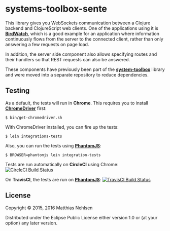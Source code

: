 # systems-toolbox-sente

This library gives you WebSockets communication between a Clojure backend and ClojureScript web clients. One of the applications using it is **[BirdWatch](https://github.com/matthiasn/Birdwatch)**, which is a good example for an application where information continuously flows from the server to the connected client, rather than only answering a few requests on page load.

In addition, the server side component also allows specifying routes and their handlers so that REST requests can also be answered.

These components have previously been part of the **[system-toolbox](https://github.com/matthiasn/systems-toolbox)** library and were moved into a separate repository to reduce dependencies.


## Testing

As a default, the tests will run in **Chrome**. This requires you to install **[ChromeDriver](https://sites.google.com/a/chromium.org/chromedriver/)** first:

    $ bin/get-chromedriver.sh

With ChromeDriver installed, you can fire up the tests:

    $ lein integrations-tests


Also, you can run the tests using **[PhantomJS](http://phantomjs.org/)**:

    $ BROWSER=phantomjs lein integration-tests


Tests are run automatically on **CircleCI** using Chrome: [![CircleCI Build Status](https://circleci.com/gh/matthiasn/systems-toolbox-sente.svg?&style=shield)](https://circleci.com/gh/matthiasn/systems-toolbox-sente)

On **TravisCI**, the tests are run on **[PhantomJS](http://phantomjs.org/)**: [![TravisCI Build Status](https://travis-ci.org/matthiasn/systems-toolbox-sente.svg?branch=master)](https://travis-ci.org/matthiasn/systems-toolbox-sente)


## License

Copyright © 2015, 2016 Matthias Nehlsen

Distributed under the Eclipse Public License either version 1.0 or (at your option) any later version.
